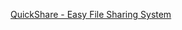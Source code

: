 [QuickShare - Easy File Sharing System ](https://quickshare-fxen.onrender.com/files/89ece5b0-8200-4577-b6f9-9c654c89def1)
